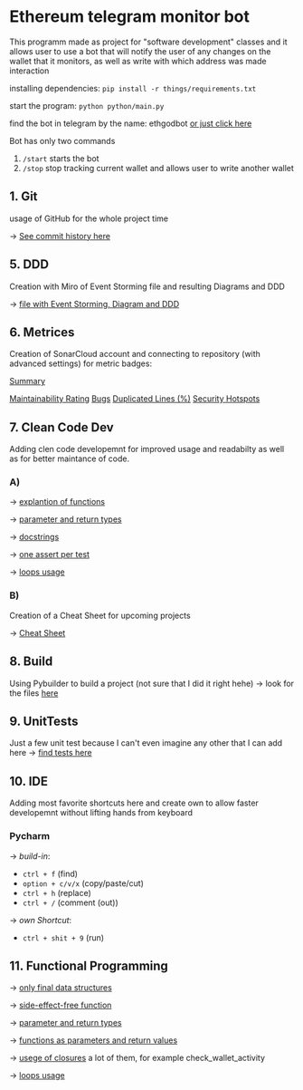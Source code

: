# Ethereum telegram monitor bot
This programm made as project for "software development" classes and it allows user to use a bot that will notify the user of any changes on the wallet that it monitors, as well as write with which address was made interaction

installing dependencies:
`pip install -r things/requirements.txt`

start the program: 
`python python/main.py`

find the bot in telegram by the name: ethgodbot
[or just click here](https://t.me/ethgodbot)

Bot has only two commands
1. `/start` starts the bot
2. `/stop` stop tracking current wallet and allows user to write another wallet

## 1. Git
usage of GitHub for the whole project time


&rarr; [See commit history here](https://github.com/VelvetFractal/voila/commits)

## 5. DDD
Creation with Miro of Event Storming file and resulting Diagrams and DDD 

&rarr; [file with Event Storming, Diagram and DDD](https://github.com/VelvetFractal/voila/blob/main/uml/pdf24_images_merged.pdf)

## 6. Metrices
Creation of SonarCloud account and connecting to repository (with advanced settings) for metric badges:

[Summary](https://sonarcloud.io/summary/overall?id=VelvetFractal_voila)

[Maintainability Rating](https://sonarcloud.io/project/issues?resolved=false&types=CODE_SMELL&id=VelvetFractal_voila)
[Bugs](https://sonarcloud.io/project/issues?resolved=false&types=BUG&id=VelvetFractal_voila)
[Duplicated Lines (%)](https://sonarcloud.io/component_measures?id=VelvetFractal_voila&metric=duplicated_lines_density&view=list)
[Security Hotspots](https://sonarcloud.io/project/security_hotspots?id=VelvetFractal_voila)


## 7. Clean Code Dev
Adding clen code developemnt for improved usage and readabilty as well as for better maintance of code.

### A)
&rarr; [explantion of functions](https://github.com/VelvetFractal/voila/blob/main/main.py#L15)

&rarr; [parameter and return types](https://github.com/VelvetFractal/voila/blob/main/main.py#L20)

&rarr; [docstrings](https://github.com/VelvetFractal/voila/blob/main/main.py#L71)

&rarr; [one assert per test](https://github.com/VelvetFractal/voila/blob/main/tests.py#L1)

&rarr; [loops usage](https://github.com/VelvetFractal/voila/blob/main/main.py#87)

### B)
Creation of a Cheat Sheet for upcoming projects 

&rarr; [Cheat Sheet](https://github.com/VelvetFractal/voila/blob/main/uml/Clean%20Code%20Development%20CS.md)

## 8. Build
Using Pybuilder to build a project
(not sure that I did it right hehe)
&rarr; look for the files [here](https://github.com/VelvetFractal/voila/tree/main/pybuilder)


## 9. UnitTests

Just a few unit test because I can't even imagine any other that I can add here
&rarr; [find tests here](https://github.com/VelvetFractal/voila/blob/main/tests.py)


## 10. IDE
Adding most favorite shortcuts here and create own to allow faster developemnt without lifting hands from keyboard

### Pycharm  
  
&rarr; *build-in*:
- ```ctrl + f``` (find) 
- ```option + c/v/x``` (copy/paste/cut)
- ```ctrl + h``` (replace)
- ```ctrl + /``` (comment (out))  


&rarr; *own Shortcut*: 
- ```ctrl + shit + 9``` (run)

## 11. Functional Programming
&rarr; [only final data structures](https://github.com/VelvetFractal/voila/blob/main/main.py#L68)

&rarr; [side-effect-free function](https://github.com/VelvetFractal/voila/blob/main/main.py#L20)

&rarr; [parameter and return types](https://github.com/VelvetFractal/voila/blob/main/main.py#L16)

&rarr; [functions as parameters and return values](https://github.com/VelvetFractal/voila/blob/main/main.py#L49)

&rarr; [usege of  closures](https://github.com/VelvetFractal/voila/blob/main/tests.py#L90) a lot of them, for example check_wallet_activity

&rarr; [loops usage](https://github.com/VelvetFractal/voila/blob/main/main.py#87)
